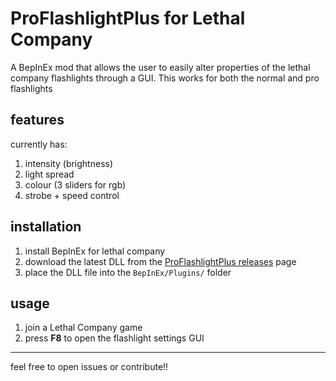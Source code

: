 # ProFlashlightPlus for Lethal Company

A BepInEx mod that allows the user to easily alter properties of the lethal company flashlights through a GUI.
This works for both the normal and pro flashlights
## features
currently has:
1. intensity (brightness)
2. light spread
3. colour (3 sliders for rgb)
4. strobe + speed control

## installation

1. install BepInEx for lethal company
2. download the latest DLL from the [ProFlashlightPlus releases](https://github.com/vegemike/ProFlashlightPlus/releases/latest) page
3. place the DLL file into the `BepInEx/Plugins/` folder

## usage

1. join a Lethal Company game
2. press **F8** to open the flashlight settings GUI

---

feel free to open issues or contribute!!
